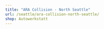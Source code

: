 ```yaml
---
title: "ARA Collision - North Seattle"
url: /seattle/ara-collision-north-seattle/
shop: Autowerkstatt
---
```

